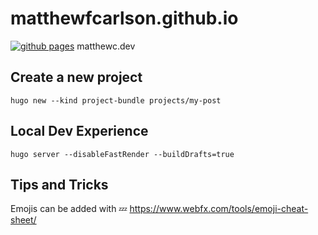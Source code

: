 # matthewfcarlson.github.io

[![github pages](https://github.com/matthewfcarlson/matthewfcarlson.github.io/actions/workflows/gh-pages.yml/badge.svg)](https://github.com/matthewfcarlson/matthewfcarlson.github.io/actions/workflows/gh-pages.yml)
matthewc.dev

## Create a new project

```
hugo new --kind project-bundle projects/my-post
```

## Local Dev Experience

```
hugo server --disableFastRender --buildDrafts=true
```

## Tips and Tricks

Emojis can be added with :zzz:
https://www.webfx.com/tools/emoji-cheat-sheet/
